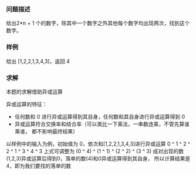 ### 问题描述

给出2*n + 1 个的数字，除其中一个数字之外其他每个数字均出现两次，找到这个数字。

### 样例

给出 [1,2,2,1,3,4,3]，返回 4

### 求解

本题的求解借助异或运算

异或运算的特征：

- 任何数和 0 进行异或运算得到其自身，任何数和其自身进行异或运算得到 0
- 异或运算符合交换率和结合率（可以类比一下乘法，一串数连乘，不管先算谁乘谁，
都不影响最终结果）

以样例中的输入为例，初始值为 0，依次和[1,2,2,1,3,4,3]进行异或运算
0 ^ 1 ^ 2 ^ 2 ^ 1 ^ 3 ^ 4 ^ 3
上式可调整为
(0 ^ 4) ^ (1 ^ 1) ^ (2 ^ 2) ^ (3 ^ 3)
成对出现的数(1,2,3)异或运算后得到0，落单的数(4)和0异或运算得到其自身，
所以计算结果是 4，即为我们要找的落单的数
